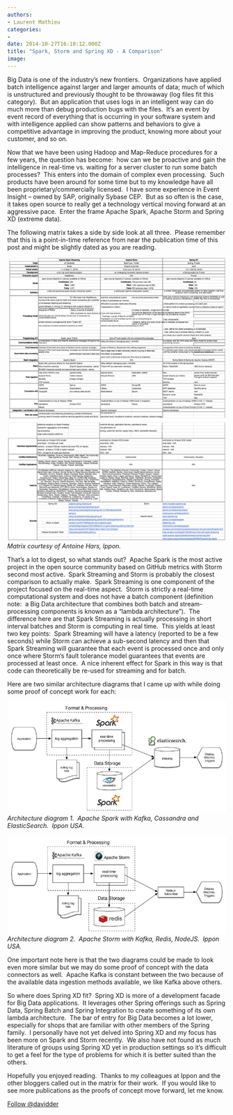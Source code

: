 ```yaml
---
authors:
- Laurent Mathieu
categories:
- 
date: 2014-10-27T16:10:12.000Z
title: "Spark, Storm and Spring XD - A Comparison"
image: 
---
```


Big Data is one of the industry’s new frontiers.  Organizations have applied batch intelligence against larger and larger amounts of data; much of which is unstructured and previously thought to be throwaway (log files fit this category).  But an application that uses logs in an intelligent way can do much more than debug production bugs with the files.  It’s an event by event record of everything that is occurring in your software system and with intelligence applied can show patterns and behaviors to give a competitive advantage in improving the product, knowing more about your customer, and so on.

Now that we have been using Hadoop and Map-Reduce procedures for a few years, the question has become:  how can we be proactive and gain the intelligence in real-time vs. waiting for a server cluster to run some batch processes?  This enters into the domain of complex even processing.  Such products have been around for some time but to my knowledge have all been proprietary/commercially licensed.  I have some experience in Event Insight – owned by SAP, originally Sybase CEP.  But as so often is the case, it takes open source to really get a technology vertical moving forward at an aggressive pace.  Enter the frame Apache Spark, Apache Storm and Spring XD (extreme data).

The following matrix takes a side by side look at all three.  Please remember that this is a point-in-time reference from near the publication time of this post and might be slightly dated as you are reading.

![spark storm springxd](https://raw.githubusercontent.com/ippontech/blog-usa/master/images/2014/10/spark-storm-springxd.png)[![spark storm springxd 2](https://raw.githubusercontent.com/ippontech/blog-usa/master/images/2014/10/spark-storm-springxd-2.png)](https://raw.githubusercontent.com/ippontech/blog-usa/master/images/2014/10/spark-storm-springxd-2.png)
*Matrix courtesy of Antoine Hars, Ippon.*

That’s a lot to digest, so what stands out?  Apache Spark is the most active project in the open source community based on GitHub metrics with Storm second most active.  Spark Streaming and Storm is probably the closest comparison to actually make.  Spark Streaming is one component of the project focused on the real-time aspect.  Storm is strictly a real-time computational system and does not have a batch component (definition note:  a Big Data architecture that combines both batch and stream-processing components is known as a “lambda architecture”).  The difference here are that Spark Streaming is actually processing in short interval batches and Storm is computing in real time.  This yields at least two key points:  Spark Streaming will have a latency (reported to be a few seconds) while Storm can achieve a sub-second latency and then that Spark Streaming will guarantee that each event is processed once and only once where Storm’s fault tolerance model guarantees that events are processed at least once.  A nice inherent effect for Spark in this way is that code can theoretically be re-used for streaming and for batch.

Here are two similar architecture diagrams that I came up with while doing some proof of concept work for each:

[![spark-architecture](https://raw.githubusercontent.com/ippontech/blog-usa/master/images/2014/10/spark-architecture.jpg)](https://raw.githubusercontent.com/ippontech/blog-usa/master/images/2014/10/spark-architecture.jpg)
*Architecture diagram 1.  Apache Spark with Kafka, Cassandra and ElasticSearch.  Ippon USA.*

[![storm-architecture](https://raw.githubusercontent.com/ippontech/blog-usa/master/images/2014/10/storm-architecture.jpg)](https://raw.githubusercontent.com/ippontech/blog-usa/master/images/2014/10/storm-architecture.jpg)
*Architecture diagram 2.  Apache Storm with Kafka, Redis, NodeJS.  Ippon USA.*

One important note here is that the two diagrams could be made to look even more similar but we may do some proof of concept with the data connectors as well.  Apache Kafka is constant between the two because of the available data ingestion methods available, we like Kafka above others.

So where does Spring XD fit?  Spring XD is more of a development facade for Big Data applications.  It leverages other Spring offerings such as Spring Data, Spring Batch and Spring Integration to create something of its own lambda architecture.  The bar of entry for Big Data becomes a lot lower, especially for shops that are familiar with other members of the Spring family.  I personally have not yet delved into Spring XD and my focus has been more on Spark and Storm recently.  We also have not found as much literature of groups using Spring XD yet in production settings so it’s difficult to get a feel for the type of problems for which it is better suited than the others.

Hopefully you enjoyed reading.  Thanks to my colleagues at Ippon and the other bloggers called out in the matrix for their work.  If you would like to see more publications as the proofs of concept move forward, let me know.

[Follow @davidder](http://twitter.com/davidder)
